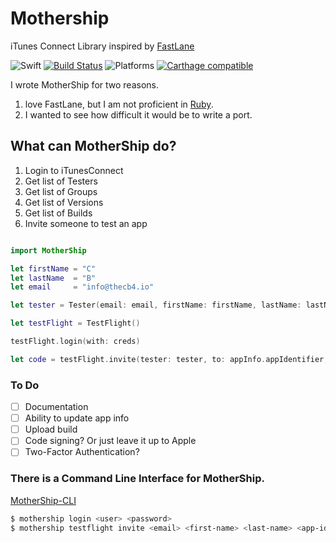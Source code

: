 # Mothership

iTunes Connect Library inspired by [FastLane](https://github.com/fastlane/fastlane)

![Swift](https://img.shields.io/badge/Swift-4.0-orange.svg)
[![Build Status](https://travis-ci.org/thecb4/HyperSpace.svg?branch=master)](https://travis-ci.org/thecb4/HyperSpace)
![Platforms](https://img.shields.io/badge/platform-%20Linux%20|%20macOS%20-red.svg)
[![Carthage compatible](https://img.shields.io/badge/Carthage-compatible-4BC51D.svg?style=flat)](https://github.com/Carthage/Carthage)

I wrote MotherShip for two reasons.
1.  love FastLane, but I am not proficient in [Ruby](https://www.ruby-lang.org/en/).
2. I wanted to see how difficult it would be to write a port.

## What can MotherShip do?
1. Login to iTunesConnect
2. Get list of Testers
3. Get list of Groups
4. Get list of Versions
5. Get list of Builds
6. Invite someone to test an app

```swift

import MotherShip

let firstName = "C"
let lastName  = "B"
let email     = "info@thecb4.io"

let tester = Tester(email: email, firstName: firstName, lastName: lastName)

let testFlight = TestFlight()

testFlight.login(with: creds)

let code = testFlight.invite(tester: tester, to: appInfo.appIdentifier, for: appInfo.teamIdentifier)

```
### To Do

- [ ] Documentation
- [ ] Ability to update app info
- [ ] Upload build
- [ ] Code signing? Or just leave it up to Apple
- [ ] Two-Factor Authentication?

### There is a Command Line Interface for MotherShip.

[MotherShip-CLI](https://github.com/thecb4/MotherShip-CLI)

```zsh
$ mothership login <user> <password>
$ mothership testflight invite <email> <first-name> <last-name> <app-id> <team-id>
```
